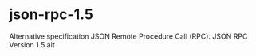 # json-rpc-1.5
Alternative specification JSON Remote Procedure Call (RPC). JSON RPC Version 1.5 alt
